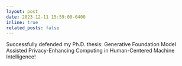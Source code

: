 ```yaml
---
layout: post
date: 2023-12-11 15:59:00-0400
inline: true
related_posts: false
---
```


Successfully defended my Ph.D. thesis: Generative Foundation Model Assisted Privacy-Enhancing Computing in Human-Centered Machine Intelligence! 